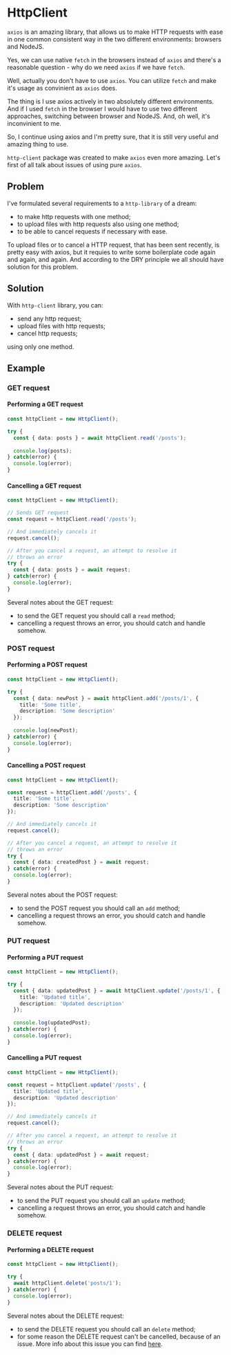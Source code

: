 # HttpClient

`axios` is an amazing library, that allows us to make HTTP requests with ease in one common consistent way in the two different environments: browsers and NodeJS. 

Yes, we can use native `fetch` in the browsers instead of `axios` and there's a reasonable question - why do we need `axios` if we have `fetch`.

Well, actually you don't have to use `axios`. You can utilize `fetch` and make it's usage as convinient as `axios` does.

The thing is I use axios actively in two absolutely different environments. And if I used `fetch` in the browser I would have to use two different approaches, switching between browser and NodeJS. And, oh well, it's inconvinient to me.

So, I continue using axios and I'm pretty sure, that it is still very useful and amazing thing to use.

`http-client` package was created to make `axios` even more amazing. Let's first of all talk about issues of using pure `axios`.

## Problem

I've formulated several requirements to a `http-library` of a dream:
- to make http requests with one method;
- to upload files with http requests also using one method;
- to be able to cancel requests if necessary with ease.

To upload files or to cancel a HTTP request, that has been sent recently, is pretty easy with axios, but it requies to write some boilerplate code again and again, and again. And according to the DRY principle we all should have solution for this problem. 

## Solution

With `http-client` library, you can:

- send any http request;
- upload files with http requests;
- cancel http requests;

using only one method.

## Example

### GET request

#### Performing a GET request

```typescript
const httpClient = new HttpClient();

try {
  const { data: posts } = await httpClient.read('/posts');
  
  console.log(posts);
} catch(error) {
  console.log(error);
}
```

#### Cancelling a GET request

```typescript
const httpClient = new HttpClient();

// Sends GET request
const request = httpClient.read('/posts');

// And immediately cancels it
request.cancel();

// After you cancel a request, an attempt to resolve it 
// throws an error
try {
  const { data: posts } = await request;
} catch(error) {
  console.log(error);
}
```

Several notes about the GET request:

- to send the GET request you should call a `read` method;
- cancelling a request throws an error, you should catch and handle somehow.

### POST request

#### Performing a POST request

```typescript
const httpClient = new HttpClient();

try {
  const { data: newPost } = await httpClient.add('/posts/1', { 
    title: 'Some title', 
    description: 'Some description' 
  });
  
  console.log(newPost);
} catch(error) {
  console.log(error);
}
```

#### Cancelling a POST request

```typescript
const httpClient = new HttpClient();

const request = httpClient.add('/posts', { 
  title: 'Some title', 
  description: 'Some description' 
});

// And immediately cancels it
request.cancel();

// After you cancel a request, an attempt to resolve it 
// throws an error
try {
  const { data: createdPost } = await request;
} catch(error) {
  console.log(error);
}
```

Several notes about the POST request:

- to send the POST request you should call an `add` method;
- cancelling a request throws an error, you should catch and handle somehow.

### PUT request

#### Performing a PUT request

```typescript
const httpClient = new HttpClient();

try {
  const { data: updatedPost } = await httpClient.update('/posts/1', { 
    title: 'Updated title', 
    description: 'Updated description' 
  });
  
  console.log(updatedPost);
} catch(error) {
  console.log(error);
}
```

#### Cancelling a PUT request

```typescript
const httpClient = new HttpClient();

const request = httpClient.update('/posts', { 
  title: 'Updated title', 
  description: 'Updated description' 
});

// And immediately cancels it
request.cancel();

// After you cancel a request, an attempt to resolve it 
// throws an error
try {
  const { data: updatedPost } = await request;
} catch(error) {
  console.log(error);
}
```

Several notes about the PUT request:

- to send the PUT request you should call an `update` method;
- cancelling a request throws an error, you should catch and handle somehow.

### DELETE request

#### Performing a DELETE request

```typescript
const httpClient = new HttpClient();

try {
  await httpClient.delete('posts/1');
} catch(error) {
  console.log(error);
}
```

Several notes about the DELETE request:

- to send the DELETE request you should call an `delete` method;
- for some reason the DELETE request can't be cancelled, because of an issue. More info about this issue you can find [here](https://github.com/axios/axios/issues/2720). 

